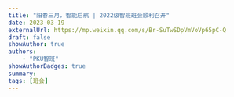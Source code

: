 ```yaml
---
title: "阳春三月，智能启航 | 2022级智班班会顺利召开"
date: 2023-03-19
externalUrl: https://mp.weixin.qq.com/s/Br-SuTwSDpVmVoVp65pC-Q
draft: false
showAuthor: true
authors:
    - "PKU智班"
showAuthorBadges: true
summary: 
tags: [班会]
---
```

